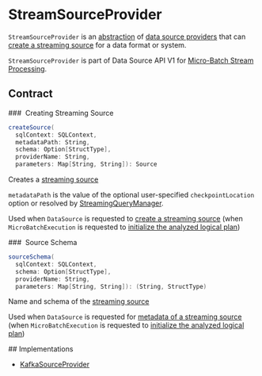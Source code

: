 # StreamSourceProvider

`StreamSourceProvider` is an [abstraction](#contract) of [data source providers](#implementations) that can [create a streaming source](#createSource) for a data format or system.

`StreamSourceProvider` is part of Data Source API V1 for [Micro-Batch Stream Processing](micro-batch-stream-processing.md).

## Contract

### <span id="createSource"> Creating Streaming Source

```scala
createSource(
  sqlContext: SQLContext,
  metadataPath: String,
  schema: Option[StructType],
  providerName: String,
  parameters: Map[String, String]): Source
```

Creates a [streaming source](Source.md)

`metadataPath` is the value of the optional user-specified `checkpointLocation` option or resolved by [StreamingQueryManager](StreamingQueryManager.md#createQuery).

Used when `DataSource` is requested to [create a streaming source](spark-sql-streaming-DataSource.md#createSource) (when `MicroBatchExecution` is requested to [initialize the analyzed logical plan](MicroBatchExecution.md#logicalPlan))

### <span id="sourceSchema"> Source Schema

```scala
sourceSchema(
  sqlContext: SQLContext,
  schema: Option[StructType],
  providerName: String,
  parameters: Map[String, String]): (String, StructType)
```

Name and schema of the [streaming source](Source.md)

Used when `DataSource` is requested for [metadata of a streaming source](spark-sql-streaming-DataSource.md#sourceSchema) (when `MicroBatchExecution` is requested to [initialize the analyzed logical plan](MicroBatchExecution.md#logicalPlan))

## Implementations

* [KafkaSourceProvider](kafka/KafkaSourceProvider.md)

